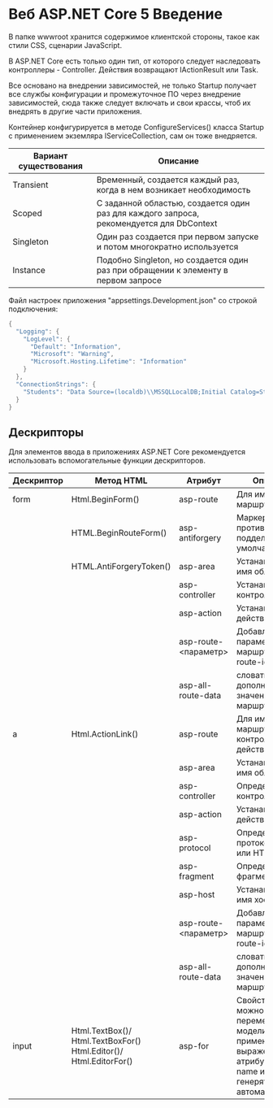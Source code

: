 # Веб ASP.NET Core 5 Введение

В папке wwwroot хранится содержимое клиентской стороны, такое как стили CSS, сценарии JavaScript. 

В ASP.NET Core есть только один тип, от которого следует наследовать контроллеры - Controller. Действия возвращают IActionResult или Task<IActionResult>.

Все основано на внедрении зависимостей, не только Startup получает все службы конфигурации и промежуточное ПО через внедрение зависимостей, сюда также следует включать и свои крассы, чтоб их внедрять в другие части приложения.

Контейнер конфигурируется в методе ConfigureServices() класса Startup с применением экземляра IServiceCollection, сам он тоже внедряется. 

Вариант существования    | Описание
-------------------------|-------------------------
Transient                | Временный, создается каждый раз, когда в нем возникает необходимость
Scoped                   | С заданной областью, создается один раз для каждого запроса, рекомендуется для DbContext
Singleton                | Один раз создается при первом запуске и потом многократно используется
Instance                 | Подобно Singleton, но создается один раз при обращении к элементу в первом запросе

Файл настроек приложения "appsettings.Development.json" со строкой подключения:
```csharp
{
  "Logging": {
    "LogLevel": {
      "Default": "Information",
      "Microsoft": "Warning",
      "Microsoft.Hosting.Lifetime": "Information"
    }
  },
  "ConnectionStrings": {
    "Students": "Data Source=(localdb)\\MSSQLLocalDB;Initial Catalog=StudentsDev.DB; Integrated security=True; MultipleActiveResultSets=True; App=EntityFramework;"
  }
}
```

## Дескрипторы

Для элементов ввода в приложениях ASP.NET Core рекомендуется использовать вспомогательные функции дескрипторов.

Дескриптор       | Метод HTML | Атрибут | Описание
-----------------|------------|---------|----------
form             | Html.BeginForm()   | asp-route | Для именованных маршрутов
|  | HTML.BeginRouteForm() | asp-antiforgery | Маркер противодействия подделки (true по умолчанию)
|  | HTML.AntiForgeryToken() | asp-area        | Устанавливает имя области
|  |  | asp-controller  | Устанавливает контроллер
|  |  | asp-action      | Устанавливает действие
|  |  | asp-route-<параметр> | Добавляет параметр к маршруту (asp-route-id="1")
|  |  | asp-all-route-data | словать с дополнительными значениями для маршрута
a                | Html.ActionLink() | asp-route | Для именованных маршрутов (без контроллеров и действий)
|  |  | asp-area        | Устанавливает имя области
|  |  | asp-controller  | Определяет контроллер
|  |  | asp-action      | Устанавливает действие
|  |  | asp-protocol    | Определяет протокол HTTP или HTTPS
|  |  | asp-fragment    | Определяет фрагмент URL
|  |  | asp-host        | Устанавливает имя хоста
|  |  | asp-route-<параметр> | Добавляет параметр к маршруту (asp-route-id="1")
|  |  | asp-all-route-data | словать с дополнительными значениями для маршрута
input            | Html.TextBox()/ Html.TextBoxFor() Html.Editor()/ Html.EditorFor() | asp-for | Свойство модели, можно перемещаться по модели и применять выражения, атрибуты id и name и HTML5 генерятся автоматом





